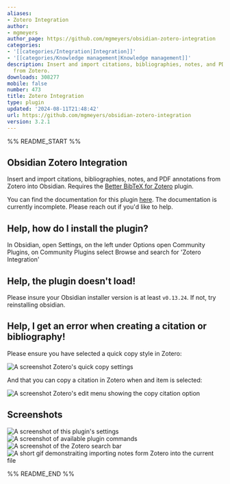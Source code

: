 ```yaml
---
aliases:
- Zotero Integration
author:
- mgmeyers
author_page: https://github.com/mgmeyers/obsidian-zotero-integration
categories:
- '[[categories/Integration|Integration]]'
- '[[categories/Knowledge management|Knowledge management]]'
description: Insert and import citations, bibliographies, notes, and PDF annotations
  from Zotero.
downloads: 308277
mobile: false
number: 473
title: Zotero Integration
type: plugin
updated: '2024-08-11T21:48:42'
url: https://github.com/mgmeyers/obsidian-zotero-integration
version: 3.2.1
---
```


%% README_START %%

## Obsidian Zotero Integration

Insert and import citations, bibliographies, notes, and PDF annotations from Zotero into Obsidian. Requires the [Better BibTeX for Zotero](https://retorque.re/zotero-better-bibtex/installation/) plugin.

You can find the documentation for this plugin [here](https://github.com/mgmeyers/obsidian-zotero-integration/blob/main/docs/README.md). The documentation is currently incomplete. Please reach out if you'd like to help.

## Help, how do I install the plugin?

In Obsidian, open Settings, on the left under Options open Community Plugins, on Community Plugins select Browse and search for 'Zotero Integration'

## Help, the plugin doesn't load!

Please insure your Obsidian installer version is at least `v0.13.24`. If not, try reinstalling obsidian.

## Help, I get an error when creating a citation or bibliography!

Please ensure you have selected a quick copy style in Zotero:

<img src="https://raw.githubusercontent.com/mgmeyers/obsidian-zotero-integration/main/screenshots/04.png" alt="A screenshot Zotero's quick copy settings">

And that you can copy a citation in Zotero when and item is selected:

<img src="https://raw.githubusercontent.com/mgmeyers/obsidian-zotero-integration/main/screenshots/05.png" alt="A screenshot Zotero's edit menu showing the copy citation option">


## Screenshots

<img src="https://raw.githubusercontent.com/mgmeyers/obsidian-zotero-integration/main/screenshots/01.png" alt="A screenshot of this plugin's settings">

<img src="https://raw.githubusercontent.com/mgmeyers/obsidian-zotero-integration/main/screenshots/02.png" alt="A screenshot of available plugin commands">

<img src="https://raw.githubusercontent.com/mgmeyers/obsidian-zotero-integration/main/screenshots/03.png" alt="A screenshot of the Zotero search bar">

<img src="https://raw.githubusercontent.com/mgmeyers/obsidian-zotero-integration/main/screenshots/demo.gif" alt="A short gif demonstraiting importing notes form Zotero into the current file">


%% README_END %%